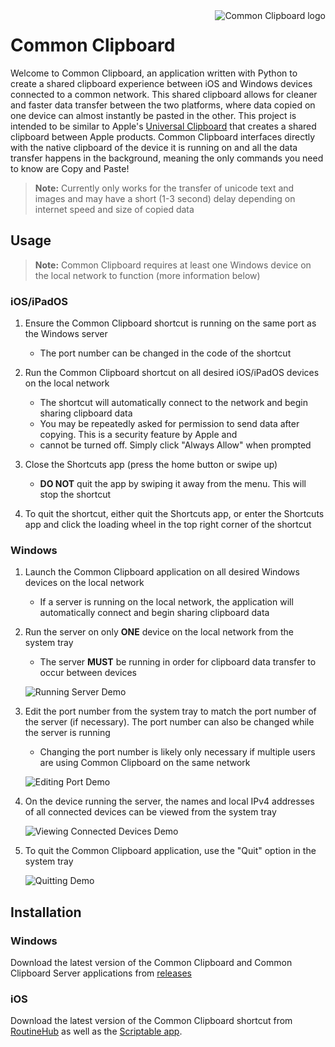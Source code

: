 <img src="https://github.com/cmdvmd/common-clipboard/blob/main/logo.png" alt="Common Clipboard logo" height align="right"/>

# Common Clipboard

Welcome to Common Clipboard, an application written with Python to create a shared clipboard experience between iOS and
Windows devices connected to a common network. This shared clipboard allows for cleaner and faster data transfer between
the two platforms, where data copied on one device can almost instantly be pasted in the other. This project is intended
to be similar to Apple's [Universal Clipboard](https://support.apple.com/en-us/HT209460) that creates a shared clipboard
between Apple products. Common Clipboard interfaces directly with the native clipboard of the device it is running on
and all the data transfer happens in the background, meaning the only commands you need to know are Copy and Paste!

> **Note:** Currently only works for the transfer of unicode text and images and may have a short (1-3 second) delay
> depending on internet speed and size of copied data

## Usage

> **Note:** Common Clipboard requires at least one Windows device on the local network to function (more information
> below)

### iOS/iPadOS

1. Ensure the Common Clipboard shortcut is running on the same port as the Windows server
    * The port number can be changed in the code of the shortcut

2. Run the Common Clipboard shortcut on all desired iOS/iPadOS devices on the local network
    * The shortcut will automatically connect to the network and begin sharing clipboard data
    * You may be repeatedly asked for permission to send data after copying. This is a security feature by Apple and
    * cannot be turned off. Simply click "Always Allow" when prompted

3. Close the Shortcuts app (press the home button or swipe up)
    * **DO NOT** quit the app by swiping it away from the menu. This will stop the shortcut

4. To quit the shortcut, either quit the Shortcuts app, or enter the Shortcuts app and click the loading wheel in the
   top right corner of the shortcut

### Windows

1. Launch the Common Clipboard application on all desired Windows devices on the local network
    * If a server is running on the local network, the application will automatically connect and begin sharing
      clipboard data

2. Run the server on only **ONE** device on the local network from the system tray
    * The server **MUST** be running in order for clipboard data transfer to occur between devices

   ![Running Server Demo](https://github.com/cmdvmd/common-clipboard/blob/main/static/run_server.gif)

3. Edit the port number from the system tray to match the port number of the server (if necessary). The port number can
   also be changed while the server is running
    * Changing the port number is likely only necessary if multiple users are using Common Clipboard on the same network

   ![Editing Port Demo](https://github.com/cmdvmd/common-clipboard/blob/main/static/edit_port.gif)

4. On the device running the server, the names and local IPv4 addresses of all connected devices can be viewed from the
   system tray

   ![Viewing Connected Devices Demo](https://github.com/cmdvmd/common-clipboard/blob/main/static/connected.png)

5. To quit the Common Clipboard application, use the "Quit" option in the system tray

   ![Quitting Demo](https://github.com/cmdvmd/common-clipboard/blob/main/static/quit.png)

## Installation

### Windows

Download the latest version of the Common Clipboard and Common Clipboard Server applications
from [releases](https://github.com/cmdvmd/common-clipboard/releases)

### iOS

Download the latest version of the Common Clipboard shortcut from [RoutineHub](https://routinehub.co/shortcut/16222/) as
well as the [Scriptable app](https://apps.apple.com/app/id1405459188).
